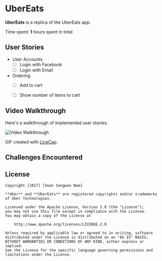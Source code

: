 # UberEats

**UberEats** is a replica of the UberEats app.

Time spent: **1** hours spent in total

## User Stories
- User Accounts
	- [ ] Login with Facebook
	- [ ] Login with Email
- Ordering
	- [ ] Add to cart
	- [ ] Show number of items to cart


## Video Walkthrough

Here's a walkthrough of implemented user stories:

<img src='demo.gif' title='Video Walkthrough' width='' alt='Video Walkthrough' />

GIF created with [LiceCap](http://www.cockos.com/licecap/).

## Challenges Encountered 

## License

    Copyright [2017] [Sean Sangwoo Nam]
	
	**Uber** and **UberEats** are registered copyrights and/or trademarks of Uber Technologies.

    Licensed under the Apache License, Version 2.0 (the "License");
    you may not use this file except in compliance with the License.
    You may obtain a copy of the License at

        http://www.apache.org/licenses/LICENSE-2.0

    Unless required by applicable law or agreed to in writing, software
    distributed under the License is distributed on an "AS IS" BASIS,
    WITHOUT WARRANTIES OR CONDITIONS OF ANY KIND, either express or implied.
    See the License for the specific language governing permissions and
    limitations under the License.